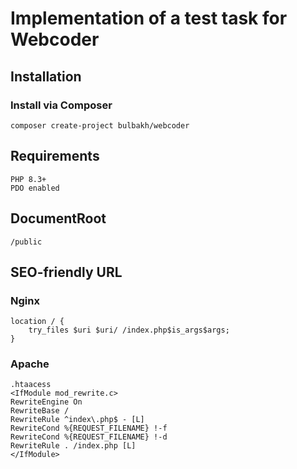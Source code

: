 # Implementation of a test task for Webcoder

## Installation
### Install via Composer
```
composer create-project bulbakh/webcoder
```

## Requirements
    PHP 8.3+
    PDO enabled

## DocumentRoot
    /public

## SEO-friendly URL
### Nginx
    location / {
        try_files $uri $uri/ /index.php$is_args$args;
    }
### Apache
    .htaacess
    <IfModule mod_rewrite.c>
    RewriteEngine On
    RewriteBase /
    RewriteRule ^index\.php$ - [L]
    RewriteCond %{REQUEST_FILENAME} !-f
    RewriteCond %{REQUEST_FILENAME} !-d
    RewriteRule . /index.php [L]
    </IfModule>


